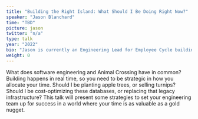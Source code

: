 ```yaml
---
title: "Building the Right Island: What Should I Be Doing Right Now?"
speaker: "Jason Blanchard"
time: "TBD"
picture: jason
twitter: "n/a"
type: talk
year: "2022"
bio: "Jason is currently an Engineering Lead for Employee Cycle building an HR analytics solution that takes the pain out of HR reporting. Jason switched his career to software engineering after getting frustrated with the state of education technology. Since then, he has worked across the stack, taught/mentored fellow career changers, and led product and SRE teams through startup acquisitions and a corporate carve-out. Jason also likes to collect clocks in his Animal Crossing house."
weight: 0
---
```


What does software engineering and Animal Crossing have in common? Building happens in real time, so you need to be strategic in how you allocate your time. Should I be planting apple trees, or selling turnips? Should I be cost-optimizing these databases, or replacing that legacy infrastructure? This talk will present some strategies to set your engineering team up for success in a world where your time is as valuable as a gold nugget.
